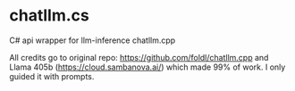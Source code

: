 # chatllm.cs
C# api wrapper for llm-inference chatllm.cpp

All credits go to original repo: https://github.com/foldl/chatllm.cpp and Llama 405b (https://cloud.sambanova.ai/) which made 99% of work. I only guided it with prompts.
